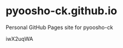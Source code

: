 # pyoosho-ck.github.io
Personal GitHub Pages site for pyoosho-ck





























iwX2uqWA

